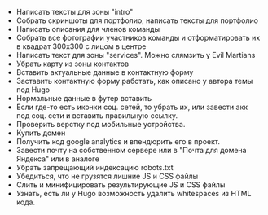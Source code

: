 * Написать тексты для зоны "intro"
* Собрать скриншоты для портфолио, написать тексты для портфолио
* Написать описания для членов команды
* Собрать все фотографии участников команды и отформатировать их в квадрат 300х300 с лицом в центре
* Написать текст для зоны "services". Можно слямзить у Evil Martians
* Убрать карту из зоны контактов
* Вставить актуальные данные в контактную форму
* Заставить контактную форму работать, как описано у автора темы под Hugo
* Нормальные данные в футер вставить
* Если где-то есть иконки соц. сетей, то убрать их, или завести акк под соц. сети и вставить правильную ссылку.
* Проверить верстку под мобильные устройства.
* Купить домен
* Получить код google analytics и впендюрить его в проект.
* Завести почту на собственном сервере или в "Почта для домена Яндекса" или в аналоге
* Убрать запрещающий индексацию robots.txt
* Убедиться, что не грузятся лишние JS и CSS файлы
* Слить и минифицировать результирующие JS и CSS файлы
* Узнать, есть ли у Hugo возможность удалить whitespaces из HTML кода.